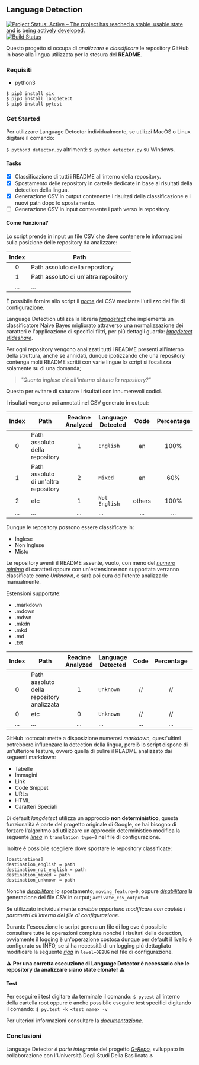 ## Language Detection

[![Project Status: Active – The project has reached a stable, usable state and is being actively developed.](https://www.repostatus.org/badges/latest/active.svg)](https://www.repostatus.org/#active) [![Build Status](https://travis-ci.com/anasmounsif/Language_Detection.svg?token=7m4zb6JD1gtxhrzEgWkG&branch=master)](https://travis-ci.com/anasmounsif/Language_Detection)


Questo progetto si occupa di *analizzare* e *classificare* le repository GitHub in base alla lingua utilizzata per la stesura del **README**.

### Requisiti
* python3
```
$ pip3 install six
$ pip3 install langdetect
$ pip3 install pytest
```

### Get Started
Per utilizzare Language Detector individualmente, se utilizzi MacOS o Linux digitare il comando:

`$ python3 detector.py` altrimenti: `$ python detector.py` su Windows.

#### Tasks

- [x] Classificazione di tutti i README all'interno della repository.
- [x] Spostamento delle repository in cartelle dedicate in base ai risultati della detection della lingua.
- [x] Generazione CSV in output contenente i risultati della classificazione e i nuovi path dopo lo spostamento.
- [ ] Generazione CSV in input contenente i path verso le repository.

#### Come Funziona?

Lo script prende in input un file CSV che deve contenere le informazioni sulla posizione delle repository da analizzare:

| Index    | Path                                  |
|:--------:|---------------------------------------|
| 0        | Path assoluto della repository        |
| 1        | Path assoluto di un'altra repository  |
| ...      | ...                                   |

È possibile fornire allo script il [*nome*](https://github.com/anasmounsif/Language_Detection/blob/master/config.ini#L16) del CSV mediante l'utilizzo del file di configurazione.

Language Detection utilizza la libreria [*langdetect*](https://github.com/Mimino666/langdetect) che implementa un classificatore Naive Bayes migliorato attraverso una normalizzazione dei caratteri e l'applicazione di specifici filtri, per più dettagli guarda: [*langdetect slideshare*](https://www.slideshare.net/shuyo/language-detection-library-for-java).

Per ogni repository vengono analizzati tutti i README presenti all'interno della struttura, anche se annidati, dunque ipotizzando che una repository contenga molti README scritti con varie lingue lo script si focalizza solamente su di una domanda;

> *"Quanto inglese c'è all'interno di tutta la repository?"*

Questo per evitare di saturare i risultati con innumerevoli codici.

I risultati vengono poi annotati nel CSV generato in output:

| Index    | Path                                           | Readme Analyzed | Language Detected | Code   | Percentage | Code   | Percentage |
|:--------:|------------------------------------------------|:---------------:|-------------------|:------:|:----------:|:------:|:----------:|
| 0        |  Path assoluto della repository                |  1              | `English`         | en     | 100%       | //     | //         |
| 1        |  Path assoluto di un'altra repository          |  2              | `Mixed`           | en     | 60%        | others | 40%        |
| 2        |  etc                                           |  1              | `Not English `    | others | 100%       | //     | //         |
| ...      | ...                                            |  ...            | ...               | ...    | ...        | ...    | ...        |

Dunque le repository possono essere classificate in:

* Inglese
* Non Inglese
* Misto

Le repository aventi il README assente, vuoto, con meno del [*numero minimo*](https://github.com/anasmounsif/Language_Detection/blob/master/config.ini#L10) di caratteri oppure con un'estensione non supportata verranno classificate come *Unknown*, e sarà poi cura dell'utente analizzarle manualmente.

Estensioni supportate:
* .markdown
* .mdown
* .mdwn
* .mkdn
* .mkd
* .md
* .txt

| Index    | Path                                           | Readme Analyzed | Language Detected | Code   | Percentage | Code   | Percentage |
|:--------:|------------------------------------------------|:---------------:|-------------------|:------:|:----------:|:------:|:----------:|
| 0        |  Path assoluto della repository analizzata     |  1              | `Unknown`         | //     | //         | //     | //         |
| 0        |  etc                                           |  0              | `Unknown`         | //     | //         | //     | //         |
| ...      | ...                                            | ...             | ...               | ...    | ...        | ...    | ...        |

GitHub :octocat: mette a disposizione numerosi *markdown*, quest'ultimi potrebbero influenzare la detection della lingua, perciò lo script dispone di un'ulteriore feature, ovvero quella di pulire il README analizzato dai seguenti markdown:

* Tabelle
* Immagini
* Link
* Code Snippet
* URLs
* HTML
* Caratteri Speciali

Di default *langdetect* utilizza un approccio **non deterministico**, questa funzionalità è parte del progetto originale di Google, se hai bisogno di forzare l'algoritmo ad utilizzare un approccio deterministico modifica la seguente [*linea*](https://github.com/anasmounsif/Language_Detection/blob/master/config.ini#L8) in `translation_type=0` nel file di configurazione.

Inoltre è possibile scegliere dove spostare le repository classificate:

```
[destinations]
destination_english = path
destination_not_english = path
destination_mixed = path
destination_unknown = path
```

Nonché [*disabilitare*](https://github.com/anasmounsif/Language_Detection/blob/master/config.ini#L6) lo spostamento; `moving_feature=0`, oppure [*disabilitare*](https://github.com/anasmounsif/Language_Detection/blob/master/config.ini#L14) la generazione del file CSV in output; `activate_csv_output=0`

Se utilizzato individualmente _sarebbe opportuno modificare con cautela i parametri all'interno del file di configurazione_.

Durante l'esecuzione lo script genera un file di log ove è possibile consultare tutte le operazioni compiute nonché i risultati della detection, ovviamente il logging è un'operazione costosa dunque per default il livello è configurato su INFO, se si ha necessità di un logging più dettagliato modificare la seguente [*riga*](https://github.com/anasmounsif/Language_Detection/blob/master/log.conf#L23) in `level=DEBUG` nel file di configurazione.

:warning: **Per una corretta esecuzione di Language Detector è necessario che le repository da analizzare siano state clonate!** :warning:

#### Test

Per eseguire i test digitare da terminale il comando: `$ pytest` all'interno della cartella root oppure è anche possibile eseguire test specifici digitando il comando: `$ py.test -k <test_name> -v`

Per ulteriori informazioni consultare la [*documentazione*](https://docs.pytest.org/en/stable/contents.html).

### Conclusioni

Language Detector *è parte integrante* del progetto [*G-Repo*](https://github.com/MatHeartGaming/G-Repo), sviluppato in collaborazione con l'Università Degli Studi Della Basilicata :top:
